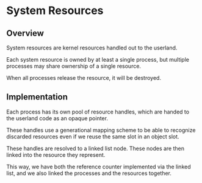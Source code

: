 # System Resources

## Overview

System resources are kernel resources handled out to the userland.

Each system resource is owned by at least a single process, but multiple processes may share ownership of a single resource.
 
When all processes release the resource, it will be destroyed.

## Implementation

Each process has its own pool of resource handles, which are handed to the 
userland code as an opaque pointer.

These handles use a generational mapping scheme to be able to recognize
discarded resources even if we reuse the same slot in an object slot.

These handles are resolved to a linked list node. These nodes are then linked
into the resource they represent.

This way, we have both the reference counter implemented via the linked list, and
we also linked the processes and the resources together.
